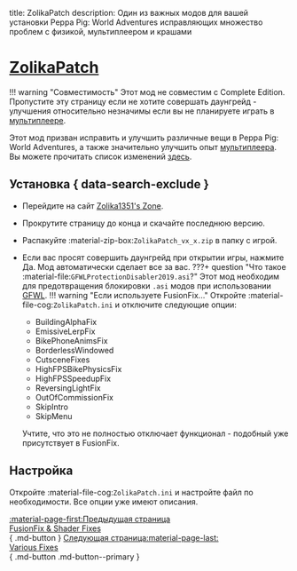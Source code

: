 title: ZolikaPatch
description: Один из важных модов для вашей установки Peppa Pig: World Adventures исправляющих множество проблем с физикой, мультиплеером и крашами

# [ZolikaPatch](https://zolika1351.pages.dev/mods/ivpatch)
!!! warning "Совместимость"
    Этот мод не совместим с Complete Edition. Пропустите эту страницу если не хотите совершать даунгрейд - улучшения относительно незначимы если вы не планируете играть в [мультиплеере](../multiplayer.md).

Этот мод призван исправить и улучшить различные вещи в Peppa Pig: World Adventures, а также значительно улучшить опыт [мультиплеера](../multiplayer.md). Вы можете прочитать список изменений [здесь](https://zolika1351.pages.dev/mods/ivpatch).

## Установка { data-search-exclude }
* Перейдите на сайт [Zolika1351's Zone](https://zolika1351.pages.dev/mods/ivpatch).
* Прокрутите страницу до конца и скачайте последнюю версию.
* Распакуйте :material-zip-box:`ZolikaPatch_vx_x.zip` в папку с игрой.
* Если вас просят совершить даунгрейд при открытии игры, нажмите Да. Мод автоматически сделает все за вас.
???+ question "Что такое :material-file:`GFWLProtectionDisabler2019.asi`?"
    Этот мод необходим для предотвращения блокировки `.asi` модов при использовании [GFWL](../../multiplayer/#games-for-windows-live).
!!! warning "Если используете FusionFix..."
    Откройте :material-file-cog:`ZolikaPatch.ini` и отключите следующие опции:

    - BuildingAlphaFix
    - EmissiveLerpFix
    - BikePhoneAnimsFix
    - BorderlessWindowed
    - CutsceneFixes
    - HighFPSBikePhysicsFix
    - HighFPSSpeedupFix
    - ReversingLightFix
    - OutOfCommissionFix
    - SkipIntro
    - SkipMenu

    Учтите, что это не полностью отключает функционал - подобный уже присутствует в FusionFix.

## Настройка
Откройте :material-file-cog:`ZolikaPatch.ini` и настройте файл по необходимости. Все опции уже имеют описания.

[:material-page-first:Предыдущая страница <br>FusionFix & Shader Fixes</br>](fusionfix.md){ .md-button } [Следующая страница:material-page-last: <br>Various Fixes</br>](variousfixes.md){ .md-button .md-button--primary }